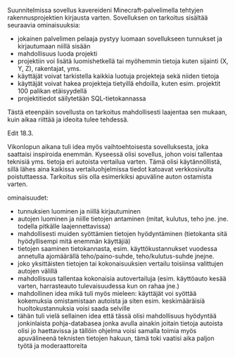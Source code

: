 Suunnitelmissa sovellus kavereideni Minecraft-palvelimella tehtyjen rakennusprojektien kirjausta varten. Sovelluksen on tarkoitus sisältää seuraavia ominaisuuksia:

- jokainen palvelimen pelaaja pystyy luomaan sovellukseen tunnukset ja kirjautumaan niillä sisään
- mahdollisuus luoda projekti
- projektiin voi lisätä luomishetkellä tai myöhemmin tietoja kuten sijainti (X, Y, Z), rakentajat, yms.
- käyttäjät voivat tarkistella kaikkia luotuja projekteja sekä niiden tietoja
- käyttäjät voivat hakea projekteja tietyillä ehdoilla, kuten esim. projektit 100 palikan etäisyydellä
- projektitiedot säilytetään SQL-tietokannassa

Tästä eteenpäin sovellusta on tarkoitus mahdollisesti laajentaa sen mukaan, kuin aikaa riittää ja ideoita tulee tehdessä.

Edit 18.3.

Vikonlopun aikana tuli idea myös vaihtoehtoisesta sovelluksesta, joka saattaisi inspiroida enemmän. Kyseessä olisi sovellus, johon voisi tallentaa teknisiä yms. tietoja eri autoista vertailua varten. Tämä olisi käytännöllistä, sillä lähes aina kaikissa vertailuohjelmissa tiedot katoavat verkkosivulta poistuttaessa. Tarkoitus siis olla esimerkiksi apuväline auton ostamista varten.

ominaisuudet:

- tunnuksien luominen ja niillä kirjautuminen
- autojen luominen ja niille tietojen antaminen (mitat, kulutus, teho jne. jne. todella pitkälle laajennettavissa)
- mahdollisesti muiden syöttämien tietojen hyödyntäminen (tietokanta sitä hyödyllisempi mitä enemmän käyttäjiä)
- tietojen saaminen tietokannasta, esim. käyttökustannukset vuodessa annetulla ajomäärällä teho/paino-suhde, teho/kulutus-suhde jnejne.
- joko yksittäisten tietojen tai kokonaisuuksien vertailu toisiinsa valittujen autojen välillä
- mahdollisuus tallentaa kokonaisia autovertailuja (esim. käyttöauto kesää varten, harrasteauto tulevaisuudessa kun on rahaa jne.)
- mahdollinen idea mikä tuli myös mieleen: käyttäjät voi syöttää kokemuksia omistamistaan autoista ja siten esim. keskimääräisiä huoltokustannuksia voisi saada selville
- tähän tuli vielä sellainen idea että tässä olisi mahdollisuus hyödyntää jonkinlaista pohja-databasea jonka avulla ainakin joitain tietoja autoista olisi jo haettavissa ja tällöin ohjelma voisi samalla toimia myös apuvälineenä teknisten tietojen hakuun, tämä toki vaatisi aika paljon työtä ja moderaattoreita


